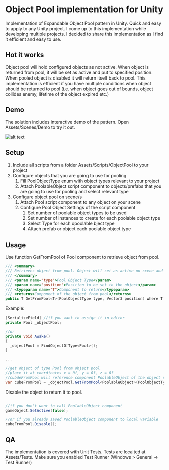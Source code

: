 # Object Pool implementation for Unity
Implementation of Expandable Object Pool pattern in Unity. Quick and easy to apply to any Unity project.
I come up to this implementation while developing multiple projects. I decided to share this implementation as I find it efficient and easy to use.

## Hot it works
Object pool will hold configured objects as not active. When object is returned from pool, it will be set as active and put to specified position. When pooled object is disabled it will return itself back to pool. This implementation is efficient if you have multiple conditions when object should be returned to pool (i.e. when object goes out of bounds, object collides enemy, lifetime of the object expired etc.)

## Demo
The solution includes interactive demo of the pattern. Open Assets/Scenes/Demo to try it out.

![alt text](https://github.com/mikhailShpirko/unity-object-pool/blob/main/demo.png)

## Setup
1. Include all scripts from a folder Assets/Scripts/ObjectPool to your project
2. Configure objects that you are going to use for pooling 
   1. Fill PoolObjectType enum with object types relevant to your project
   2. Attach PoolableObject script component to objects/prefabs that you are going to use for pooling and select relevant type
3. Configure object pool on scene/s
   1. Attach Pool script component to any object on your scene
   2. Configure Pool Object Settings of the script component
      1. Set number of poolable object types to be used
      2. Set number of instances to create for each poolable object type
      3. Select Type for each opoolable bject type
      4. Attach prefab or object each poolable object type

## Usage
Use function GetFromPool of Pool component to retrieve object from pool.

```csharp
/// <summary>
/// Retrieves object from pool. Object will set as active on scene and positioned on specified location. Pool will expand if there are no free objects
/// </summary>
/// <param name="type">Pool Object Type</param>
/// <param name="position">Position to be set to the object</param>
/// <typeparam name="T">Component to return</typeparam>
/// <returns>Component of the object from pool</returns>
public T GetFromPool<T>(PoolObjectType type, Vector3 position) where T : MonoBehaviour
```

Example:
```csharp
[SerializeField] //if you want to assign it in editor
private Pool _objectPool; 

//or
private void Awake()
{
  _objectPool = FindObjectOfType<Pool>();
}

...

//get object of type Pool from object pool
//place it at coordinates x = 0f, y = 0f, z = 0f
//cubdeFromPool will reference component PoolableObject of the object returned
var cubeFromPool = _objectPool.GetFromPool<PoolableObject>(PoolObjectType.Cube, Vector3.zero);

```

Disable the object to return it to pool.
```csharp

//if you don't want to call PoolableObject component
gameObject.SetActive(false);

//or if you already saved PoolableObject component to local variable
cubeFromPool.Disable();
```

## QA
The implementation is covered with Unit Tests. Tests are localted at Assets/Tests. Make sure you enabled Test Runner (Windows > General -> Test Runner)
